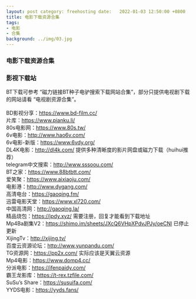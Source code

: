 ```yaml
---
layout: post category: freehosting date:   2022-01-03 12:50:00 +0800
title: 电影下载资源合集
tags:
- 电影
- 合集
background: ../img/03.jpg
---
```


### 电影下载资源合集

### 影视下载站<br>
BT下载可参考 “磁力链接BT种子电驴搜索下载网站合集”，部分只提供电视剧下载的网站请看 “电视剧资源合集”。<br>
<br>
BD影视分享：https://www.bd-film.cc/<br>
片库：https://www.pianku.li/<br>
80s电影网：https://www.80s.tw/<br>
6v电影：http://www.hao6v.com/<br>
6v电影-新版：https://www.6vdy.org/<br>
DL4K电影：http://dl4k.com/ 提供多种清晰度的影片网盘或磁力下载（huihui推荐）<br>
telegram中文搜索：http://www.sssoou.com/<br>
BT之家：https://www.88btbtt.com/<br>
爱笑聚：https://www.aixiaoju.com/<br>
电影港：http://www.dygang.com/<br>
高清电台：https://gaoqing.fm/<br>
迅雷电影天堂：https://www.xl720.com/<br>
中国高清网：http://gaoqing.la/<br>
精品烧包：https://jpdy.xyz/ 需要注册，回复才能看到下载地址<br>
Mp4Ba剧集V2：https://shimo.im/sheets/JXcQ6VHpXPdvJPJy/oeCNl 已停止更新<br>
XijingTv：http://xijing.tv/<br>
百度云资源论坛：http://www.yunpandu.com/<br>
TG资源网：https://pp2x.com/ 实际应该是天翼云资源<br>
Mp4电影：https://www.domp4.cc/<br>
分派电影：https://ifenpaidy.com/<br>
霸王龙影库：https://t-rex.tzfile.com/<br>
SuSu’s Share：https://susuifa.com/<br>
YYDS电影：https://yyds.fans/<br>